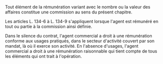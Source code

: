 Tout élément de la rémunération variant avec le nombre ou la valeur des affaires constitue une commission au sens du présent chapitre.

Les articles L. 134-6 à L. 134-9 s'appliquent lorsque l'agent est rémunéré en tout ou partie à la commission ainsi définie.

Dans le silence du contrat, l'agent commercial a droit à une rémunération conforme aux usages pratiqués, dans le secteur d'activité couvert par son mandat, là où il exerce son activité. En l'absence d'usages, l'agent commercial a droit à une rémunération raisonnable qui tient compte de tous les éléments qui ont trait à l'opération.
